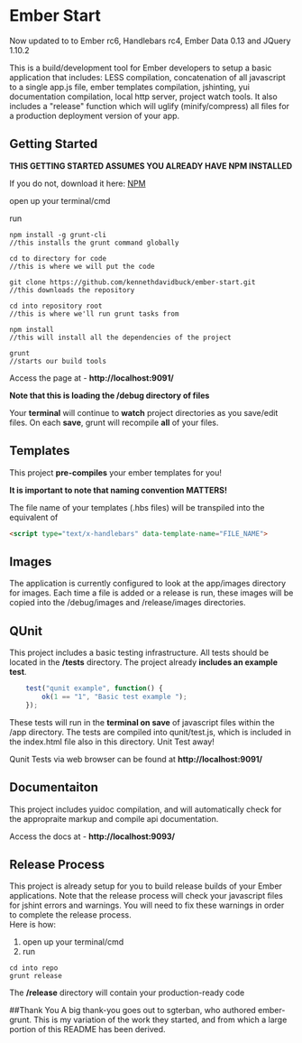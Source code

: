 # Ember Start

Now updated to to Ember rc6, Handlebars rc4, Ember Data 0.13 and JQuery 1.10.2

This is a build/development tool for Ember developers to setup a basic application that includes: LESS compilation, concatenation of all javascript to a single app.js file, ember templates compilation, jshinting, yui documentation compilation, local http server, project watch tools.  It also includes a "release" function which will uglify (minify/compress) all files for a production deployment version of your app.  

## Getting Started
	
**THIS GETTING STARTED ASSUMES YOU ALREADY HAVE NPM INSTALLED**

If you do not, download it here: [NPM](https://npmjs.org)

open up your terminal/cmd

run
```shell
npm install -g grunt-cli
//this installs the grunt command globally

cd to directory for code
//this is where we will put the code

git clone https://github.com/kennethdavidbuck/ember-start.git
//this downloads the repository

cd into repository root
//this is where we'll run grunt tasks from

npm install
//this will install all the dependencies of the project

grunt
//starts our build tools
```

Access the page at - **http://localhost:9091/**

**Note that this is loading the /debug directory of files**

Your **terminal** will continue to **watch** project directories as you save/edit files.  On each **save**, grunt will recompile **all** of your files.

## Templates 

This project **pre-compiles** your ember templates for you!

**It is important to note that naming convention MATTERS!** 

The file name of your templates (.hbs files) will be transpiled into the equivalent of 
```html	
<script type="text/x-handlebars" data-template-name="FILE_NAME">
````

## Images

The application is currently configured to look at the app/images directory for images.  Each time a file is added or a release is run, these images will be copied into the /debug/images and /release/images directories.

## QUnit

This project includes a basic testing infrastructure.  All tests should be located in the **/tests** directory.  The project already **includes an example test**.  

```javascript
	test("qunit example", function() {
		ok(1 == "1", "Basic test example ");
	});
```

These tests will run in the **terminal on save** of javascript files within the /app directory.  The tests are compiled into qunit/test.js, which is included in the index.html file also in this directory.  Unit Test away!

Qunit Tests via web browser can be found at **http://localhost:9091/**

## Documentaiton

This project includes yuidoc compilation, and will automatically check for the appropraite markup and compile api documentation. 

Access the docs at - **http://localhost:9093/**

## Release Process

This project is already setup for you to build release builds of your Ember applications.  Note that the release process will check your javascript files for jshint errors and warnings.  You will need to fix these warnings in order to complete the release process.  
Here is how:

1. open up your terminal/cmd
2. run

```shell
cd into repo
grunt release
```

The **/release** directory will contain your production-ready code

##Thank You
A big thank-you goes out to sgterban, who authored ember-grunt. This is my variation of the work they started, and from which a large portion of this README has been derived.